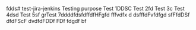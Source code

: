 fdds# test-jira-jenkins
Testing purpose
Test 1DDSC
Test 2fd
Test 3c
Test 4dsd
Test 5sf
grTest 7ddddfdsfdffdfHFgfd
fffvdfx d
dsfffdFvfdfgd
sfFfdDSf
dfdFScF
dvdfdFDDf
FDf
fdgdf
bf
